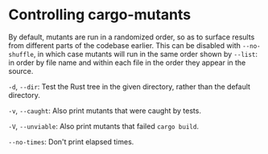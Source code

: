 # Controlling cargo-mutants

By default, mutants are run in a randomized order, so as to surface results from
different parts of the codebase earlier. This can be disabled with
`--no-shuffle`, in which case mutants will run in the same order shown by
`--list`: in order by file name and within each file in the order they appear in
the source.

`-d`, `--dir`: Test the Rust tree in the given directory, rather than the default directory.

`-v`, `--caught`: Also print mutants that were caught by tests.

`-V`, `--unviable`: Also print mutants that failed `cargo build`.

`--no-times`: Don't print elapsed times.
